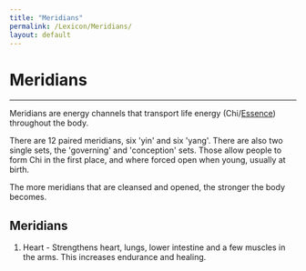 ```yaml
---
title: "Meridians"
permalink: /Lexicon/Meridians/
layout: default
---
```

# Meridians
---
Meridians are energy channels that transport life energy (Chi/[Essence](Essence.md)) throughout the body.

There are 12 paired meridians, six 'yin' and six 'yang'. There are also two single sets, the 'governing' and 'conception' sets. Those allow people to form Chi in the first place, and where forced open when young, usually at birth.

The more meridians that are cleansed and opened, the stronger the body becomes.

## Meridians

1) Heart - Strengthens heart, lungs, lower intestine and a few muscles in the arms. This increases endurance and healing.
